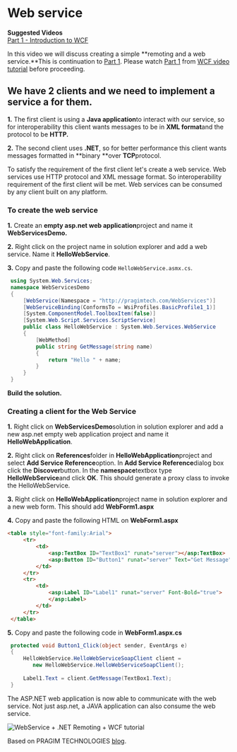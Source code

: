 # Web service 

**Suggested Videos** \
 [Part 1 - Introduction to WCF](http://csharp-video-tutorials.blogspot.com/2013/11/part-1-introduction-to-wcf.html)

In this video we will discuss creating a simple **remoting and a web
service.**This is continuation to [Part
1](http://csharp-video-tutorials.blogspot.com/2013/11/part-1-introduction-to-wcf.html).
Please watch [Part
1](http://csharp-video-tutorials.blogspot.com/2013/11/part-1-introduction-to-wcf.html)
from [WCF video
tutorial](http://www.youtube.com/playlist?list=PL6n9fhu94yhVxEyaRMaMN_-qnDdNVGsL1)
before proceeding. 

## We have 2 clients and we need to implement a service a for them.
**1.** The first client is using a **Java application**to interact with
our service, so for interoperability this client wants messages to be in
**XML format**and the protocol to be **HTTP.**

**2.** The second client uses **.NET**, so for better performance this
client wants messages formatted in **binary **over **TCP**protocol.
 
To satisfy the requirement of the first client let's create a web
service. Web services use HTTP protocol and XML message format. So
interoperability requirement of the first client will be met. Web
services can be consumed by any client built on any platform.

### To create the web service
**1.** Create an **empty asp.net web application**project and name it
**WebServicesDemo.**

**2.** Right click on the project name in solution explorer and add a web
service. Name it **HelloWebService**.

**3.** Copy and paste the following code ```HelloWebService.asmx.cs```.
```C#
 using System.Web.Services;
 namespace WebServicesDemo
 {
     [WebService(Namespace = "http://pragimtech.com/WebServices")]
     [WebServiceBinding(ConformsTo = WsiProfiles.BasicProfile1_1)]
     [System.ComponentModel.ToolboxItem(false)]
     [System.Web.Script.Services.ScriptService]
     public class HelloWebService : System.Web.Services.WebService
     {
         [WebMethod]
         public string GetMessage(string name)
         {
             return "Hello " + name;
         }
     }
 }
```
 **Build the solution.**
 
### Creating a client for the Web Service

**1.** Right click on **WebServicesDemo**solution in solution explorer
and add a new asp.net empty web application project and name it
**HelloWebApplication**.

**2.** Right click on **References**folder in
**HelloWebApplication**project and select **Add Service
Reference**option. In **Add Service Reference**dialog box click the
**Discover**button. In the **namespace**textbox type
**HelloWebService**and click **OK**. This should generate a proxy class
to invoke the HelloWebService.

**3.** Right click on **HelloWebApplication**project name in solution
explorer and a new web form. This should add **WebForm1.aspx**

**4.** Copy and paste the following HTML on **WebForm1.aspx**

```html 
<table style="font-family:Arial">
     <tr>
         <td>
             <asp:TextBox ID="TextBox1" runat="server"></asp:TextBox>
             <asp:Button ID="Button1" runat="server" Text="Get Message" onclick="Button1\_Click" />
         </td>
     </tr>
     <tr>
         <td>
             <asp:Label ID="Label1" runat="server" Font-Bold="true">
             </asp:Label>
         </td>        
     </tr>
 </table>
```
 **5.** Copy and paste the following code in **WebForm1.aspx.cs**
```c#
 protected void Button1_Click(object sender, EventArgs e)
 {
     HelloWebService.HelloWebServiceSoapClient client = 
		new HelloWebService.HelloWebServiceSoapClient();
 
     Label1.Text = client.GetMessage(TextBox1.Text);
 }
 ```
 The ASP.NET web application is now able to communicate with the web
service. Not just asp.net, a JAVA application can also consume the web
service.
 
![WebService + .NET Remoting + WCF tutorial](https://www.youtube.com/watch?v=3Qt7TTS1u4A&list=PL6n9fhu94yhVxEyaRMaMN_-qnDdNVGsL1&index=2)

Based on PRAGIM TECHNOLOGIES [blog](http://csharp-video-tutorials.blogspot.cz/).
